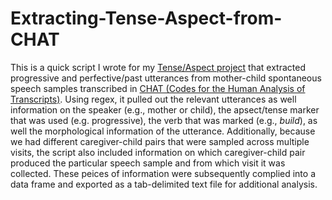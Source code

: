 # Extracting-Tense-Aspect-from-CHAT

This is a quick script I wrote for my [Tense/Aspect project](http://www.lingref.com/bucld/40/BUCLD40-05.pdf) that extracted progressive and perfective/past utterances from mother-child spontaneous speech samples transcribed in [CHAT (Codes for the Human Analysis of Transcripts)](http://childes.talkbank.org/). Using regex, it pulled out the relevant utterances as well information on the speaker (e.g., mother or child), the apsect/tense marker that was used (e.g. progressive), the verb that was marked (e.g., *build*), as well the morphological information of the utterance. Additionally, because we had different caregiver-child pairs that were sampled across multiple visits, the script also included information on which caregiver-child pair produced the particular speech sample and from which visit it was collected. These peices of information were subsequently complied into a data frame and exported as a tab-delimited text file for additional analysis. 
